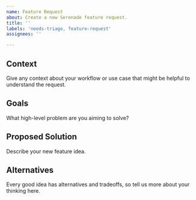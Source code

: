 ```yaml
---
name: Feature Request
about: Create a new Serenade feature request.
title: ''
labels: 'needs-triage, feature-request'
assignees: ''

---
```


## Context

Give any context about your workflow or use case that might be helpful to understand the request.

## Goals

What high-level problem are you aiming to solve?

## Proposed Solution

Describe your new feature idea.

## Alternatives

Every good idea has alternatives and tradeoffs, so tell us more about your thinking here.
